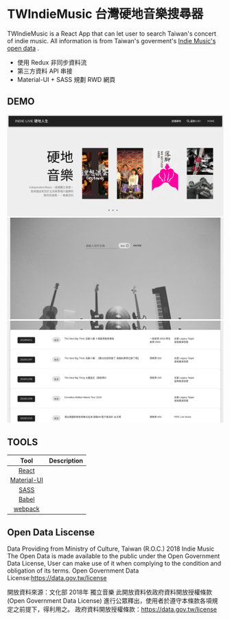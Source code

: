 # TWIndieMusic 台灣硬地音樂搜尋器

TWIndieMusic is a React App that can let user to search Taiwan's concert of indie music. All information is from Taiwan's goverment's [Indie Music's open data](https://data.gov.tw/dataset/6006) .

+ 使用 Redux 非同步資料流
+ 第三方資料 API 串接
+ Material-UI + SASS 規劃 RWD 網頁 

## DEMO
<img src='./src/images/Screenshot_2018-11-07 INDIE LIVE.png' />
<img src='./src/images/Screenshot_2018-11-07 INDIE LIVE(1).png' />
<img src='./src/images/Screenshot_2018-11-07 INDIE LIVE(2).png' />

## TOOLS
| Tool             | Description   |
| :-------------:|--------------|
| [React](http://facebook.github.io/react/index.html) | |
| [Material-UI](https://github.com/mui-org/material-ui) | |
| [SASS](http://sass-lang.com/) |  |
| [Babel](https://babeljs.io/) | |
| [webpack](https://github.com/webpack/webpack) | |

## Open Data Liscense
Data Providing from Ministry of Culture, Taiwan (R.O.C.) 2018 Indie Music
The Open Data is made available to the public under the Open Government Data License, User can make use of it when complying to the condition and obligation of its terms.
Open Government Data License:https://data.gov.tw/license

開放資料來源：文化部 2018年 獨立音樂
此開放資料依政府資料開放授權條款 (Open Government Data License) 進行公眾釋出，使用者於遵守本條款各項規定之前提下，得利用之。
政府資料開放授權條款：https://data.gov.tw/license
